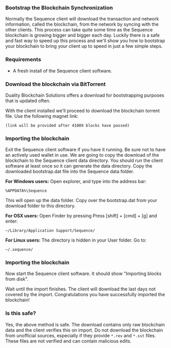 ### Bootstrap the Blockchain Synchronization

Normally the Sequence client will download the transaction and network information, called the blockchain, from the network by syncing with the other clients. This process can take quite some time as the Sequence blockchain is growing bigger and bigger each day. Luckily there is a safe and fast way to speed up this process and we'll show you how to bootstrap your blockchain to bring your client up to speed in just a few simple steps.

### Requirements

- A fresh install of the Sequence client software.

### Download the blockchain via BitTorrent

Duality Blockchain Solutions offers a download for bootstrapping purposes that is updated often. 

With the client installed we'll proceed to download the blockchain torrent file. Use the following magnet link:

	(link will be provided after 41089 blocks have passed)
	
### Importing the blockchain
Exit the Sequence client software if you have it running. Be sure not to have an actively used wallet in use. We are going to copy the download of the blockchain to the Sequence client data directory. You should run the client software at least once so it can generate the data directory. Copy the downloaded bootstrap.dat file into the Sequence data folder.

**For Windows users:**
Open explorer, and type into the address bar:

	%APPDATA%\Sequence
    
This will open up the data folder. Copy over the bootstrap.dat from your download folder to this directory.

**For OSX users:**
Open Finder by pressing Press [shift] + [cmd] + [g] and enter:

	~/Library/Application Support/Sequence/
    
**For Linux users:**
The directory is hidden in your User folder. Go to:

	~/.sequence/
    
### Importing the blockchain
Now start the Sequence client software. It should show "Importing blocks from disk".

Wait until the import finishes. The client will download the last days not covered by the import. Congratulations you have successfully imported the blockchain!

### Is this safe?

Yes, the above method is safe. The download contains only raw blockchain data and the client verifies this on import. Do not download the blockchain from unofficial sources, especially if they provide `*.rev` and `*.sst` files. These files are not verified and can contain malicious edits.
